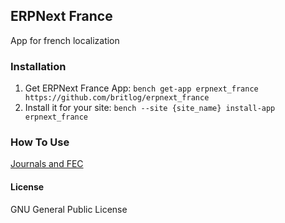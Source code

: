## ERPNext France

App for french localization

### Installation

1. Get ERPNext France App: `bench get-app erpnext_france https://github.com/britlog/erpnext_france`
2. Install it for your site: `bench --site {site_name} install-app erpnext_france`

### How To Use

[Journals and FEC](https://www.britlog.com/blog/erpnext/journaux-comptables-et-export-fec)


#### License

GNU General Public License